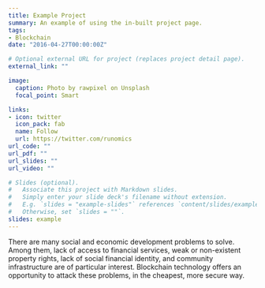 ```yaml
---
title: Example Project
summary: An example of using the in-built project page.
tags:
- Blockchain
date: "2016-04-27T00:00:00Z"

# Optional external URL for project (replaces project detail page).
external_link: ""

image:
  caption: Photo by rawpixel on Unsplash
  focal_point: Smart

links:
- icon: twitter
  icon_pack: fab
  name: Follow
  url: https://twitter.com/runomics
url_code: ""
url_pdf: ""
url_slides: ""
url_video: ""

# Slides (optional).
#   Associate this project with Markdown slides.
#   Simply enter your slide deck's filename without extension.
#   E.g. `slides = "example-slides"` references `content/slides/example-slides.md`.
#   Otherwise, set `slides = ""`.
slides: example
---
```


There are many social and economic development problems to solve. Among them, lack of access to financial services, weak or non-existent property rights, lack of social financial identity, and community infrastructure are of particular interest. Blockchain technology offers an opportunity to attack these problems, in the cheapest, more secure way. 

